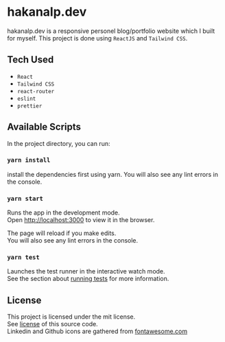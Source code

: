 # hakanalp.dev

hakanalp.dev is a responsive personel blog/portfolio website which I built for myself.
This project is done using `ReactJS` and `Tailwind CSS`.

## Tech Used

- `React`
- `Tailwind CSS`
- `react-router`
- `eslint`
- `prettier`

## Available Scripts

In the project directory, you can run:

### `yarn install`

install the dependencies first using yarn.
You will also see any lint errors in the console.

### `yarn start`

Runs the app in the development mode.\
Open [http://localhost:3000](http://localhost:3000) to view it in the browser.

The page will reload if you make edits.\
You will also see any lint errors in the console.

### `yarn test`

Launches the test runner in the interactive watch mode.\
See the section about [running tests](https://facebook.github.io/create-react-app/docs/running-tests) for more information.

## License

This project is licensed under the mit license.\
See [license](/LICENSE) of this source code.\
Linkedin and Github icons are gathered from [fontawesome.com](https://fontawesome.com)
